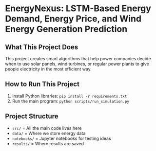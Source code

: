 # EnergyNexus: LSTM-Based Energy Demand, Energy Price, and Wind Energy Generation Prediction

## What This Project Does
This project creates smart algorithms that help power companies decide when to use solar panels, wind turbines, or regular power plants to give people electricity in the most efficient way.

## How to Run This Project
1. Install Python libraries: `pip install -r requirements.txt`
2. Run the main program: `python scripts/run_simulation.py`

## Project Structure
- `src/` = All the main code lives here
- `data/` = Where we store energy data
- `notebooks/` = Jupyter notebooks for testing ideas
- `results/` = Where results are saved
